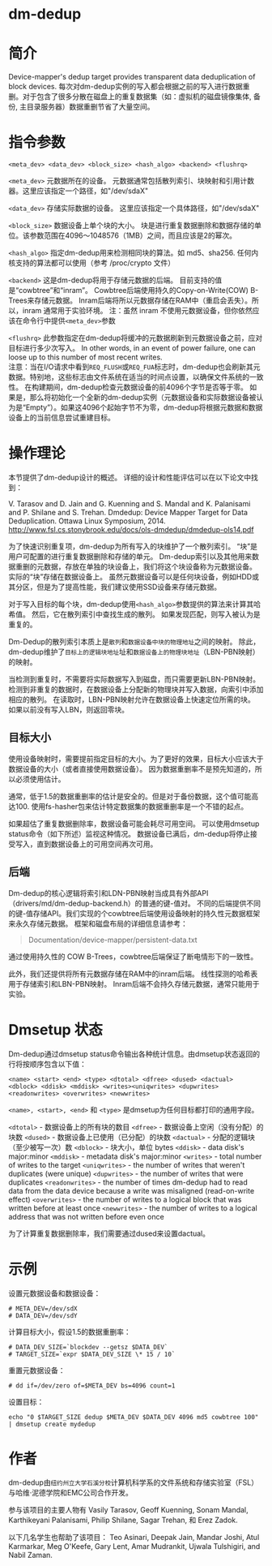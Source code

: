 # dm-dedup

简介
====

Device-mapper's dedup target provides transparent data deduplication of block devices. 
每次对dm-dedup实例的写入都会根据之前的写入进行数据重删。对于包含了很多分散在磁盘上的重复数据集（如：虚拟机的磁盘镜像集体, 备份, 主目录服务器）数据重删节省了大量空间。

指令参数
========

```
<meta_dev> <data_dev> <block_size> <hash_algo> <backend> <flushrq>
```

`<meta_dev>`
    元数据所在的设备。
    元数据通常包括散列索引、块映射和引用计数器。这里应该指定一个路径，如"/dev/sdaX"
    
`<data_dev>`
    存储实际数据的设备。
    这里应该指定一个具体路径，如"/dev/sdaX"

`<block_size>`
    数据设备上单个块的大小。
    块是进行重复数据删除和数据存储的单位。该参数范围在4096～1048576（1MB）之间，而且应该是2的幂次。

`<hash_algo>`
    指定dm-dedup用来检测相同块的算法。如 md5、sha256. 
    任何内核支持的算法都可以使用（参考 /proc/crypto 文件）

`<backend>`
    这是dm-dedup将用于存储元数据的后端。
    目前支持的值是“cowbtree”和“inram”。
	Cowbtree后端使用持久的Copy-on-Write(COW) B-Trees来存储元数据。
	Inram后端将所以元数据存储在RAM中（重启会丢失）。所以，inram 通常用于实验环境。
	注：虽然 inram 不使用元数据设备，但你依然应该在命令行中提供`<meta_dev>`参数

`<flushrq>`
    此参数指定在dm-dedup将缓冲的元数据刷新到元数据设备之前，应对目标进行多少次写入。
	In other words, in an event of power failure, one can loose up to this	number of most recent writes.  
	注意：当在I/O请求中看到`REQ_FLUSH`或`REQ_FUA`标志时，dm-dedup也会刷新其元数据。特别地，这些标志由文件系统在适当的时间点设置，以确保文件系统的一致性。
	在构建期间，dm-dedup检查元数据设备的前4096个字节是否等于零。 如果是，那么将初始化一个全新的dm-dedup实例（元数据设备和实际数据设备被认为是“Empty”）。如果这4096个起始字节不为零，dm-dedup将根据元数据和数据设备上的当前信息尝试重建目标。


操作理论
========

本节提供了dm-dedup设计的概述。 详细的设计和性能评估可以在以下论文中找到：

V. Tarasov and D. Jain and G. Kuenning and S. Mandal and K. Palanisami and P.
Shilane and S. Trehan. Dmdedup: Device Mapper Target for Data Deduplication.
Ottawa Linux Symposium, 2014.
http://www.fsl.cs.stonybrook.edu/docs/ols-dmdedup/dmdedup-ols14.pdf

为了快速识别重复项，dm-dedup为所有写入的块维护了一个散列索引。 “块”是用户可配置的进行重复数据删除和存储的单元。 Dm-dedup索引以及其他用来数据重删的元数据，存放在单独的块设备上，我们将这个块设备称为元数据设备。 实际的“块”存储在数据设备上。 虽然元数据设备可以是任何块设备，例如HDD或其分区，但是为了提高性能，我们建议使用SSD设备来存储元数据。

对于写入目标的每个块，dm-dedup使用`<hash_algo>`参数提供的算法来计算其哈希值。 然后，它在散列索引中查找生成的散列。 如果发现匹配，则写入被认为是重复的。

Dm-Dedup的散列索引本质上是`散列`和`数据设备中块的物理地址`之间的映射。 
除此，dm-dedup维护了`目标上的逻辑块地址`址和`数据设备上的物理块地址`（LBN-PBN映射）的映射。

当检测到重复时，不需要将实际数据写入到磁盘，而只需要更新LBN-PBN映射。
检测到非重复的数据时，在数据设备上分配新的物理块并写入数据，向索引中添加相应的散列。
在读取时，LBN-PBN映射允许在数据设备上快速定位所需的块。 如果以前没有写入LBN，则返回零块。


目标大小
-----------

使用设备映射时，需要提前指定目标的大小。为了更好的效果，目标大小应该大于数据设备的大小（或者直接使用数据设备）。
因为数据重删率不是预先知道的，所以必须使用估计。

通常，低于1.5的数据重删率的估计是安全的。但是对于备份数据，这个值可能高达100.
使用fs-hasher包来估计特定数据集的数据重删率是一个不错的起点。

如果超估了重复数据删除率，数据设备可能会耗尽可用空间。 可以使用dmsetup status命令（如下所述）监视这种情况。 
数据设备已满后，dm-dedup将停止接受写入，直到数据设备上的可用空间再次可用。

后端
--------

Dm-dedup的核心逻辑将索引和LDN-PBN映射当成具有外部API（drivers/md/dm-dedup-backend.h）的普通的键-值对。
不同的后端提供不同的键-值存储API。我们实现的个cowbtree后端使用设备映射的持久性元数据框架来永久存储元数据。
框架和磁盘布局的详细信息请参考：

> Documentation/device-mapper/persistent-data.txt

通过使用持久性的 COW B-Trees，cowbtree后端保证了断电情形下的一致性。

此外，我们还提供将所有元数据存储在RAM中的inram后端。
线性探测的哈希表用于存储索引和LBN-PBN映射。
Inram后端不会持久存储元数据，通常只能用于实验。

Dmsetup 状态
==============

Dm-dedup通过dmsetup status命令输出各种统计信息。由dmsetup状态返回的行将按顺序包含以下值：

```
<name> <start> <end> <type> <dtotal> <dfree> <dused> <dactual> <dblock> <ddisk> <mddisk> <writes><uniqwrites> <dupwrites> <readonwrites> <overwrites> <newwrites>
```

`<name>, <start>, <end>` 和 `<type>` 是dmsetup为任何目标都打印的通用字段。

`<dtotal>`       - 数据设备上的所有块的数目
`<dfree>`        - 数据设备上空闲（没有分配）的块数
`<dused>`        - 数据设备上已使用（已分配）的块数
`<dactual>`      - 分配的逻辑块（至少被写一次）数
`<dblock>`       - 块大小，单位 bytes
`<ddisk>`        - data disk's major:minor
`<mddisk>`       - metadata disk's major:minor
`<writes>`       - total number of writes to the target
`<uniqwrites>`   - the number of writes that weren't duplicates (were unique)
`<dupwrites>`    - the number of writes that were duplicates
`<readonwrites>` - the number of times dm-dedup had to read data from the data device because a write was misaligned (read-on-write effect)
`<overwrites>`   - the number of writes to a logical block that was written before at least once
`<newwrites>`    - the number of writes to a logical address that was not written before even once

为了计算重复数据删除率，我们需要通过dused来设置dactual。

示例
=======

设置元数据设备和数据设备：
```
# META_DEV=/dev/sdX
# DATA_DEV=/dev/sdY
```

计算目标大小，假设1.5的数据重删率：
```
# DATA_DEV_SIZE=`blockdev --getsz $DATA_DEV`
# TARGET_SIZE=`expr $DATA_DEV_SIZE \* 15 / 10`
```

重置元数据设备：
```
# dd if=/dev/zero of=$META_DEV bs=4096 count=1
```

设置目标：
```
echo "0 $TARGET_SIZE dedup $META_DEV $DATA_DEV 4096 md5 cowbtree 100" | dmsetup create mydedup
```

作者
=======
dm-dedup由`纽约州立大学石溪分校`计算机科学系的文件系统和存储实验室（FSL）与哈维·泥德学院和EMC公司合作开发。

参与该项目的主要人物有 Vasily Tarasov, Geoff Kuenning, Sonam Mandal, Karthikeyani Palanisami, Philip Shilane, Sagar Trehan, 和 Erez Zadok.

以下几名学生也帮助了该项目： Teo Asinari, Deepak Jain, Mandar Joshi, Atul Karmarkar, Meg O'Keefe, Gary Lent, Amar Mudrankit, Ujwala Tulshigiri, and Nabil Zaman.





